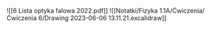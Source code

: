 ![[6 Lista optyka falowa 2022.pdf]]
![[Notatki/Fizyka 1.1A/Ćwiczenia/Ćwiczenia 6/Drawing 2023-06-06 13.11.21.excalidraw]]